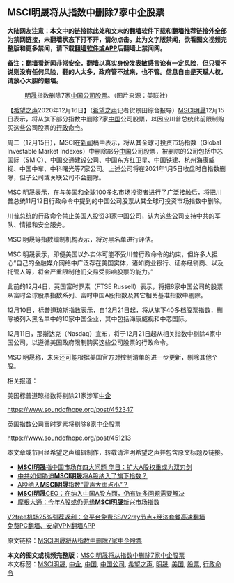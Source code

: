  <h2>MSCI明晟将从指数中删除7家中企股票</h2> <p class="notice"><b>大陆网友注意：本文中的链接除此处和文末的<a href="https://github.com/bannedbook/fanqiang" >翻墙</a>软件下载和<a href="https://github.com/killgcd/justmysocks/blob/master/README.md">翻墙推荐</a>链接外全部为禁网链接，未翻墙状态下打不开，请勿点击。此为文字版禁闻，欲看图文视频完整版和更多禁闻，请下载<a href="https://github.com/bannedbook/fanqiang">翻墙软件或APP</a>后翻墙上禁闻网。</p><p>备注：翻墙看新闻非常安全，翻墙以真实身份发表敏感言论有一定风险，但只看不说则没有任何风险，翻的人太多，政府管不过来，也不管。信息自由是天赋人权，请放心大胆的翻墙。</b></p>  <div class="entry"> <figure><figcaption><a href="https://www.bannedbook.org/bnews/tag/%E6%98%8E%E6%99%9F/" class="st_tag internal_tag" rel="tag" title="标签 明晟 下的日志">明晟</a>指数删除7家<a href="https://www.bannedbook.org/bnews/tag/%E4%B8%AD%E5%9B%BD%E5%85%AC%E5%8F%B8/" class="st_tag internal_tag" rel="tag" title="标签 中国公司 下的日志">中国公司</a><a href="https://www.bannedbook.org/bnews/tag/%e8%82%a1%e7%a5%a8/" class="st_tag internal_tag" rel="tag" title="标签 股票 下的日志">股票</a>。（图片来源：美联社）</figcaption></figure> <p>【<span class='wp_keywordlink_affiliate'><a href="https://www.soundofhope.org" title="希望之声" target="_blank">希望之声</a></span>2020年12月16日】（<a href="https://www.bannedbook.org/bnews/tag/%e5%b8%8c%e6%9c%9b%e4%b9%8b%e5%a3%b0/" class="st_tag internal_tag" rel="tag" title="标签 希望之声 下的日志">希望之声</a>记者贺景田综合报导）<a href="https://www.bannedbook.org/bnews/tag/MSCI%E6%98%8E%E6%99%9F/" class="st_tag internal_tag" rel="tag" title="标签 MSCI明晟 下的日志">MSCI明晟</a>12月15日表示，将从旗下部分指数中删除7家<span class='wp_keywordlink_affiliate'><a href="https://www.bannedbook.org/" title="中国" target="_blank">中国</a></span>公司股票，以因应川普总统此前限制购买这些公司股票的<a href="https://www.bannedbook.org/bnews/tag/%E8%A1%8C%E6%94%BF%E5%91%BD%E4%BB%A4/" class="st_tag internal_tag" rel="tag" title="标签 行政命令 下的日志">行政命令</a>。</p> <p>周二（12月15日），MSCI在<span class='wp_keywordlink_affiliate'><a href="https://www.bannedbook.org/" title="新闻">新闻</a></span>稿中表示，将从其全球可投资市场指数（Global Investable Market Indexes）中删除部分<a href="https://www.bannedbook.org/bnews/tag/%E4%B8%AD%E5%9B%BD/" class="st_tag internal_tag" rel="tag" title="标签 中国 下的日志">中国</a>公司股票，被删除的公司包括中芯国际（SMIC）、中国交通建设公司、中国东方红卫星、中国铁建、杭州海康威视、中国中车、中科曙光等7家公司。上述公司将在2021年1月5日收盘时自指数删除，但子公司或关联公司不会删除。</p> <p>MSCI明晟表示，在与<a href="https://www.bannedbook.org/bnews/tag/%e7%be%8e%e5%9b%bd/" class="st_tag internal_tag" rel="tag" title="标签 美国 下的日志">美国</a>和全球100多名市场投资者进行了广泛接触后，将把川普总统11月12日行政命令中提到的中国公司股票从其全球可投资市场指数中删除。</p> <p>川普总统的行政命令禁止美国人投资31家中国公司，认为这些公司支持中共的军队、情报和安全服务。</p> <p>MSCI明晟等指数编制机构表示，将对黑名单进行评估。</p>  <p>MSCI明晟表示，即便美国以外实体可能不受川普行政命令的约束，但许多人担心“自己的金融媒介网络中广泛存在美国实体，诸如商业银行、证券经销商、以及托管人等，将会严重限制他们交易受影响股票的能力。”</p> <p>此前的12月4日，英国富时罗素（FTSE Russell）表示，将把8家中国公司的股票从富时全球股票指数系列、富时中国A股指数及其它相关基准指数中剔除。</p> <p>12月10日，标普道琼斯指数表示，自12月21日起，将从旗下40多档股票指数，删除被列入黑名单中的10家中国企业，其中包括海康威视和中芯国际。</p> <p>12月11日，那斯达克（Nasdaq）宣布，将于12月21日起从相关指数中剔除4家中国公司，以遵循美国政府限制购买这些公司股票的行政命令。</p> <p>MSCI明晟称，未来还可能根据美国官方对控制清单的进一步更新，剔除其他个股。</p>  <p>相关报道：</p> <p>美国标普道琼指数将剔除21家涉军<a href="https://www.bannedbook.org/bnews/tag/%E4%B8%AD%E4%BC%81/" class="st_tag internal_tag" rel="tag" title="标签 中企 下的日志">中企</a></p> <p><a href="https://www.soundofhope.org/post/452347">https://www.soundofhope.org/post/452347</a></p> <p>英国指数公司富时罗素将剔除8家中企股票</p> <p><a href="https://www.soundofhope.org/post/451213">https://www.soundofhope.org/post/451213</a></p>  <p>本文章或节目经希望之声编辑制作，转载请注明希望之声并包含原文标题及链接。</p> <ul class='op-related-articles' title='相关阅读'> <li><a href='https://www.bannedbook.org/bnews/comments/20191129/1231869.html' target='_blank'><b>MSCI明晟</b>指中国市场存四大问题 华日：扩大A股权重或为双刃剑</a></li> <li><a href='https://www.bannedbook.org/bnews/topimagenews/20190205/1075755.html' target='_blank'>中共如何胁迫<b>MSCI明晟</b>将A股纳入了旗下指数？</a></li> <li><a href='https://www.bannedbook.org/bnews/finance/20180517/943101.html' target='_blank'>A股纳入<b>MSCI明晟</b>指数“雷声大雨点小”？</a></li> <li><a href='https://www.bannedbook.org/bnews/cnnews/20170524/763288.html' target='_blank'><b>MSCI明晟</b>CEO：在纳入中国A股方面，仍有许多问题需要解决</a></li> <li><a href='https://www.bannedbook.org/bnews/finance/20170104/703842.html' target='_blank'>摩根大通：今年A股或仍无缘<b>MSCI明晟</b>新兴市场指数</a></li> </ul> <p class="texttj"> <a href="https://github.com/bannedbook/fanqiang/wiki/V2ray%E6%9C%BA%E5%9C%BA" target="_blank">V2free机场25%引荐返利：全平台免费SS/V2ray节点+经济套餐高速翻墙</a><br/> <a href="https://github.com/bannedbook/fanqiang/wiki/%E7%A6%81%E9%97%BB%E7%BD%91%E5%AE%89%E5%8D%93%E7%BF%BB%E5%A2%99%E6%96%B0%E9%97%BBAPP" target="_blank">免费PC翻墙、安卓VPN翻墙APP</a></p><p>原文链接：<a class="src_link"  href="https://www.soundofhope.org/post/454264" target="_blank">MSCI明晟将从指数中删除7家中企股票</a></p><a name='sharetosocial'></a>       <div><b>本文的图文或视频完整版</b>：<a href='https://www.bannedbook.org/bnews/comments/20201217/1449283.html'>MSCI明晟将从指数中删除7家中企股票</a></div>  </div><!--END ENTRY--> <div class="postfooter"> <div>本文标签：<a href="https://www.bannedbook.org/bnews/tag/MSCI%E6%98%8E%E6%99%9F/" rel="tag">MSCI明晟</a>, <a href="https://www.bannedbook.org/bnews/tag/%E4%B8%AD%E4%BC%81/" rel="tag">中企</a>, <a href="https://www.bannedbook.org/bnews/tag/%E4%B8%AD%E5%9B%BD/" rel="tag">中国</a>, <a href="https://www.bannedbook.org/bnews/tag/%E4%B8%AD%E5%9B%BD%E5%85%AC%E5%8F%B8/" rel="tag">中国公司</a>, <a href="https://www.bannedbook.org/bnews/tag/%e5%b8%8c%e6%9c%9b%e4%b9%8b%e5%a3%b0/" rel="tag">希望之声</a>, <a href="https://www.bannedbook.org/bnews/tag/%E6%98%8E%E6%99%9F/" rel="tag">明晟</a>, <a href="https://www.bannedbook.org/bnews/tag/%e7%be%8e%e5%9b%bd/" rel="tag">美国</a>, <a href="https://www.bannedbook.org/bnews/tag/%e8%82%a1%e7%a5%a8/" rel="tag">股票</a>, <a href="https://www.bannedbook.org/bnews/tag/%E8%A1%8C%E6%94%BF%E5%91%BD%E4%BB%A4/" rel="tag">行政命令</a></div>  </div><!--END POSTFOOTER--> 